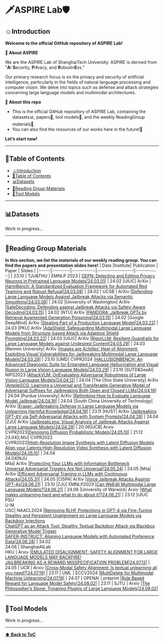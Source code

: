 # 🗡ASPIRE Lab🛡️

## <a name="introduction"></a> ☺️Introduction

**Welcome to the official GitHub repository of ASPIRE Lab!**

**🔭 About ASPIRE**

We are the ASPIRE Lab of ShanghaiTech University. ASPIRE is derived from "**A**I **S**ecurity, **P**r**I**vacy, and **R**obustn**E**ss." 

Our primary research focus is on the privacy and security of artificial intelligence, particularly in the fields of natural language processing and computer vision. We delve into topics such as defense and attack strategies concerning large language models and multimodal architectures.

**🚩 About this repo**
- This is the official GitHub repository of ASPIRE Lab, containing the datasets📊, papers📑, tool models🤖, and the weekly ReadingGroup materials📖.
- You can also find the resources of our works here in the future!🌟

**Let’s start now!**

---

## <a name="table-of-contents">🧭Table of Contents

- [☺️Introduction](#introduction)
- [🚀Table of Contents](#table-of-contents)
- [📊Datasets](#datasets)
- [📖Reading Group Materials](#reading-group-materials)
- [🤖Tool Models](#tool-models)
 


---
## 📊Datasets


Work in progress...

---
## 📖Reading Group Materials
**In this section, we list the materials of our weekly reading group. You can find the papers and presentation slides here!**
| Date  |Institute| Publication |        Paper        |    Slides   |
|:-----:|:--------:|:-----------:|:------------------|:-----------:|
| 23.10 | TJU&THU | EMNLP 2023  | [DEPN: Detecting and Editing Privacy Neurons in Pretrained Language Models](https://arxiv.org/pdf/2310.20138.pdf)|[24.03.01](https://github.com/LabASPIRE/LabASPIRE/blob/main/ReadingGroup/Slide/DEPN.pdf)|
| 24.02 |UIUC| ArXiv | [HarmBench: A Standardized Evaluation Framework for Automated Red Teaming and Robust Refusal](https://arxiv.org/pdf/2402.04249.pdf)|[24.03.08](https://github.com/LabASPIRE/LabASPIRE/blob/main/ReadingGroup/Slide/HarmBench.pdf)|
| 24.02 | UCSB | ArXiv |[Defending Large Language Models Against Jailbreak Attacks via Semantic Smoothing](https://arxiv.org/pdf/2402.16192.pdf)|[24.03.08](https://github.com/LabASPIRE/LabASPIRE/blob/main/ReadingGroup/Slide/Semantic%20Smoothing%20.pdf)|
| 24.02 |University of Washington| ArXiv |[SafeDecoding: Defending against Jailbreak Attacks via Safety-Aware Decoding](https://arxiv.org/pdf/2402.08983.pdf)|[24.03.15](https://github.com/LabASPIRE/LabASPIRE/blob/main/ReadingGroup/Slide/SafeDecoding%26PANDORA.pdf)|
| 24.02 |NTU| ArXiv |[PANDORA: Jailbreak GPTs by Retrieval Augmented Generation Poisoning](https://arxiv.org/pdf/2402.08416.pdf)|[24.03.15](https://github.com/LabASPIRE/LabASPIRE/blob/main/ReadingGroup/Slide/SafeDecoding%26PANDORA.pdf)|
| 24.02 |Google DeepMind| ArXiv |[Stealing Part of a Production Language Model](https://arxiv.org/pdf/2403.06634.pdf)|[24.03.22](https://github.com/LabASPIRE/LabASPIRE/blob/main/ReadingGroup/Slide/Stealing%20Part%20of%20a%20Production%20Language%20Model.pdf)|
| 24.03 |PKU| ArXiv |[AdaShield: Safeguarding Multimodal Large Language Models from Structure-based Attack via Adaptive Shield Prompting](https://arxiv.org/pdf/2403.09513.pdf)|[24.03.22](https://github.com/LabASPIRE/LabASPIRE/blob/main/ReadingGroup/Slide/Adashield.pdf)|
| 24.03 |UIUC| ArXiv |[RigorLLM: Resilient Guardrails for Large Language Models against Undesired Content](https://arxiv.org/pdf/2403.13031.pdf)|[24.03.29](https://github.com/LabASPIRE/LabASPIRE/blob/main/ReadingGroup/Slide/RigorLLM%26HADES.pdf)|
| 24.03 |Renmin University| ArXiv |[Images are Achilles' Heel of Alignment: Exploiting Visual Vulnerabilities for Jailbreaking Multimodal Large Language Models](https://arxiv.org/pdf/2403.09792.pdf)|[24.03.29](https://github.com/LabASPIRE/LabASPIRE/blob/main/ReadingGroup/Slide/RigorLLM%26HADES.pdf)|
| 23.10 |UMD| CVPR2024 |[HALLUSIONBENCH: An Advanced Diagnostic Suite for Entangled Language Hallucination and Visual Illusion in Large Vision-Language Models](https://arxiv.org/pdf/2310.14566.pdf)|[24.03.29](https://github.com/LabASPIRE/LabASPIRE/blob/main/ReadingGroup/Slide/HallusionBench.pdf)|
| 23.10 |SUTD&SeaAI| NIPS2023 |[AttackVLM: OnEvaluating Adversarial Robustness of Large Vision-Language Models](https://arxiv.org/pdf/2310.14566.pdf)|[24.04.12](https://github.com/LabASPIRE/LabASPIRE/blob/main/ReadingGroup/Slide/AttackVLM.pdf)|
| 24.04 |The Ohio State University| ArXiv |[AmpleGCG: Learning a Universal and Transferable Generative Model of Adversarial Suffixes for Jailbreaking Both Open and Closed LLMs](https://arxiv.org/pdf/2404.07921.pdf)|[24.04.19](https://github.com/LabASPIRE/LabASPIRE/blob/main/ReadingGroup/Slide/RethinkEval%26AmpleGCG.pdf)|
| 24.04 |Purdue University| ArXiv |[Rethinking How to Evaluate Language Model Jailbreak](https://arxiv.org/pdf/2404.06407.pdf)|[24.04.19](https://github.com/LabASPIRE/LabASPIRE/blob/main/ReadingGroup/Slide/RethinkEval%26AmpleGCG.pdf)|
| 24.04 |South China University of Technology| ArXiv |[Eraser: Jailbreaking Defense in Large Language Models via Unlearning Harmful Knowledge](https://arxiv.org/pdf/2404.05880.pdf)|[24.04.19](https://github.com/LabASPIRE/LabASPIRE/blob/main/ReadingGroup/Slide/Eraser.pdf)|
| 23.11 |HUST| ArXiv |[Jailbreaking GPT-4V via Self-Adversarial Attacks with System Prompts](https://arxiv.org/pdf/2311.09127)|[24.04.28](https://github.com/LabASPIRE/LabASPIRE/blob/main/ReadingGroup/Slide/SASP.pdf)|
| 24.04 |ZJU| ArXiv |[JailbreakLens: Visual Analysis of Jailbreak Attacks Against Large Language Models](https://arxiv.org/pdf/2404.08793)|[24.04.28](https://github.com/LabASPIRE/LabASPIRE/blob/main/ReadingGroup/Slide/JailbreakLens.pdf)|
| 20.06|UCB| Arxiv<br>CVPR2023|[Denoising Diffusion Probabilistic Models](https://arxiv.org/pdf/2006.11239)|[24.05.10](https://github.com/LabASPIRE/LabASPIRE/blob/main/ReadingGroup/Slide/DDPM.pdf)|
| 21.12<br>23.04|LMU| CVPR2022<br>CVPR2023|[High-Resolution Image Synthesis with Latent Diffusion Models](https://arxiv.org/pdf/2112.10752) <br>[Align your Latents:High-Resolution Video Synthesis with Latent Diffusion Models](https://arxiv.org/pdf/2112.10752)|[24.05.10](https://github.com/LabASPIRE/LabASPIRE/blob/main/ReadingGroup/Slide/Dive%20into%20Diffusion%20Models.pdf)|
| 24.04<br>24.04|NJU<br>Mila| ArXiv |[Protecting Your LLMs with Information Bottleneck](https://arxiv.org/pdf/2404.13968)<br>[Universal Adversarial Triggers Are Not Universal](https://arxiv.org/pdf/2404.16020)|[24.05.24](https://github.com/LabASPIRE/LabASPIRE/blob/main/ReadingGroup/Slide/Transferability_Info-bottleneck.pdf)|
| 24.05 |Mila| ArXiv |[Efficient Adversarial Training in LLMs with Continuous Attacks](https://arxiv.org/pdf/2405.15589)|[24.05.31](https://github.com/LabASPIRE/LabASPIRE/blob/main/ReadingGroup/Slide/Efficient%20Adversarial%20Training.pdf)|
| 24.05 |CISPA| ArXiv |[Voice Jailbreak Attacks Against GPT-4o](https://arxiv.org/pdf/2405.19103)|[24.06.21](https://github.com/LabASPIRE/LabASPIRE/blob/main/ReadingGroup/Slide/Voice%20Jailbreak%20Attack%20against%20GPT-4o.pdf)|
| 23.10 |ZJU| EMNLP2023 |[Can WeEdit Multimodal Large Language Models?](https://arxiv.org/pdf/2310.08475)|[24.06.21](https://github.com/LabASPIRE/LabASPIRE/blob/main/ReadingGroup/Slide/Edit%20Multimodal%20Large%20Language%20Models.pdf)|
| 24.06 |University of Warwick| Arxiv |[What makes unlearning hard and what to do about it?](https://arxiv.org/pdf/2406.01257)|[24.06.21](https://github.com/LabASPIRE/LabASPIRE/blob/main/ReadingGroup/Slide/What%20makes%20unlearning%20hard%20and%20what%20to%20do%20about%20it.pdf)|
| 23.12 |UIUC<br>PSU<br>U-M<br>USC| NAACL2024 |[Removing RLHF Protections in GPT-4 via Fine-Tuning](https://arxiv.org/pdf/2311.05553)<br>[Stealthy and Persistent Unalignment on Large Language Models via Backdoor Injections](https://arxiv.org/pdf/2312.00027)<br>[ChatGPT as an Attack Tool: Stealthy Textual Backdoor Attack via Blackbox Generative Model Trigger](https://arxiv.org/pdf/2304.14475)<br>[SAFER-INSTRUCT: Aligning Language Models with Automated Preference Data](https://arxiv.org/pdf/2311.08685)|[24.06.28](https://github.com/LabASPIRE/LabASPIRE/blob/main/ReadingGroup/Slide/Pre_NAACL2024.pdf)|
| 24.02<br>24.06 | ShanghaiAILab<br>HKU | Arxiv |[EMULATED DISALIGNMENT: SAFETY ALIGNMENT FOR LARGE LANGUAGE MODELS MAY BACKFIRE!](https://arxiv.org/pdf/2402.12343v1)<br>[JAILBREAKING AS A REWARD MISSPECIFICATION PROBLEM](https://arxiv.org/pdf/2406.14393)|[24.07.12](https://github.com/LabASPIRE/LabASPIRE/blob/main/ReadingGroup/Slide/Emulated%20disalignment%20%26%20ReGap.pdf)|
| 24.05 | UCR | Arxiv |[Cross-Modal Safety Alignment: Is textual unlearning all you need?](https://arxiv.org/pdf/2406.02575)|[24.07.19](https://github.com/LabASPIRE/LabASPIRE/blob/main/ReadingGroup/Slide/Is%20textual%20unlearning%20all%20your%20need.pdf)|
| 23.11 | UML | ECCV2024 |[MultiDelete for Multimodal Machine Unlearning](https://arxiv.org/pdf/2311.12047)|[24.07.19](https://github.com/LabASPIRE/LabASPIRE/blob/main/ReadingGroup/Slide/Multimodal%20unlearning.pdf)|
| 24.07 | OPENAI | preprint |[Rule Based Reward for Language Model Safety](https://cdn.openai.com/rule-based-rewards-for-language-model-safety.pdf)|[24.08.02](https://github.com/LabASPIRE/AI_Safety_Robustness_Privacy/blob/main/ReadingGroup/Slide/Rule%20Based%20Rewards%20for%20Language%20Model%20Safety.pdf)|
| 23.11 | SJTU | Arxiv |[The Philosopher’s Stone: Trojaning Plugins of Large Language Models](https://arxiv.org/pdf/2312.00374)|[24.08.02](https://github.com/LabASPIRE/AI_Safety_Robustness_Privacy/blob/main/ReadingGroup/Slide/The%20Philosopher%E2%80%99s%20Stone.pdf)|

---
## 🤖Tool Models
Work in progress...

---
**[⬆ Back to ToC](#table-of-contents)**
